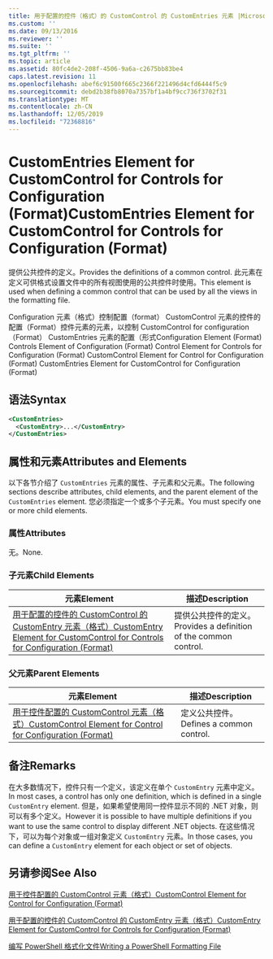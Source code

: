 ```yaml
---
title: 用于配置的控件（格式）的 CustomControl 的 CustomEntries 元素 |Microsoft Docs
ms.custom: ''
ms.date: 09/13/2016
ms.reviewer: ''
ms.suite: ''
ms.tgt_pltfrm: ''
ms.topic: article
ms.assetid: 80fc4de2-208f-4506-9a6a-c2675bb83be4
caps.latest.revision: 11
ms.openlocfilehash: abef6c91500f665c2366f221496d4cfd6444f5c9
ms.sourcegitcommit: debd2b38fb8070a7357bf1a4bf9cc736f3702f31
ms.translationtype: MT
ms.contentlocale: zh-CN
ms.lasthandoff: 12/05/2019
ms.locfileid: "72368816"
---
```

# <a name="customentries-element-for-customcontrol-for-controls-for-configuration-format"></a><span data-ttu-id="b7240-102">CustomEntries Element for CustomControl for Controls for Configuration (Format)</span><span class="sxs-lookup"><span data-stu-id="b7240-102">CustomEntries Element for CustomControl for Controls for Configuration (Format)</span></span>

<span data-ttu-id="b7240-103">提供公共控件的定义。</span><span class="sxs-lookup"><span data-stu-id="b7240-103">Provides the definitions of a common control.</span></span> <span data-ttu-id="b7240-104">此元素在定义可供格式设置文件中的所有视图使用的公共控件时使用。</span><span class="sxs-lookup"><span data-stu-id="b7240-104">This element is used when defining a common control that can be used by all the views in the formatting file.</span></span>

<span data-ttu-id="b7240-105">Configuration 元素（格式）控制配置（format） CustomControl 元素的控件的配置（Format）控件元素的元素，以控制 CustomControl for configuration （Format） CustomEntries 元素的配置（形式</span><span class="sxs-lookup"><span data-stu-id="b7240-105">Configuration Element (Format) Controls Element of Configuration (Format) Control Element for Controls for Configuration (Format) CustomControl Element for Control for Configuration (Format) CustomEntries Element for CustomControl for Configuration (Format)</span></span>

## <a name="syntax"></a><span data-ttu-id="b7240-106">语法</span><span class="sxs-lookup"><span data-stu-id="b7240-106">Syntax</span></span>

```xml
<CustomEntries>
  <CustomEntry>...</CustomEntry>
</CustomEntries>

```

## <a name="attributes-and-elements"></a><span data-ttu-id="b7240-107">属性和元素</span><span class="sxs-lookup"><span data-stu-id="b7240-107">Attributes and Elements</span></span>

<span data-ttu-id="b7240-108">以下各节介绍了 `CustomEntries` 元素的属性、子元素和父元素。</span><span class="sxs-lookup"><span data-stu-id="b7240-108">The following sections describe attributes, child elements, and the parent element of the `CustomEntries` element.</span></span> <span data-ttu-id="b7240-109">您必须指定一个或多个子元素。</span><span class="sxs-lookup"><span data-stu-id="b7240-109">You must specify one or more child elements.</span></span>

### <a name="attributes"></a><span data-ttu-id="b7240-110">属性</span><span class="sxs-lookup"><span data-stu-id="b7240-110">Attributes</span></span>

<span data-ttu-id="b7240-111">无。</span><span class="sxs-lookup"><span data-stu-id="b7240-111">None.</span></span>

### <a name="child-elements"></a><span data-ttu-id="b7240-112">子元素</span><span class="sxs-lookup"><span data-stu-id="b7240-112">Child Elements</span></span>

|<span data-ttu-id="b7240-113">元素</span><span class="sxs-lookup"><span data-stu-id="b7240-113">Element</span></span>|<span data-ttu-id="b7240-114">描述</span><span class="sxs-lookup"><span data-stu-id="b7240-114">Description</span></span>|
|-------------|-----------------|
|[<span data-ttu-id="b7240-115">用于配置的控件的 CustomControl 的 CustomEntry 元素（格式）</span><span class="sxs-lookup"><span data-stu-id="b7240-115">CustomEntry Element for CustomControl for Controls for Configuration (Format)</span></span>](./customentry-element-for-customcontrol-for-controls-for-configuration-format.md)|<span data-ttu-id="b7240-116">提供公共控件的定义。</span><span class="sxs-lookup"><span data-stu-id="b7240-116">Provides a definition of the common control.</span></span>|

### <a name="parent-elements"></a><span data-ttu-id="b7240-117">父元素</span><span class="sxs-lookup"><span data-stu-id="b7240-117">Parent Elements</span></span>

|<span data-ttu-id="b7240-118">元素</span><span class="sxs-lookup"><span data-stu-id="b7240-118">Element</span></span>|<span data-ttu-id="b7240-119">描述</span><span class="sxs-lookup"><span data-stu-id="b7240-119">Description</span></span>|
|-------------|-----------------|
|[<span data-ttu-id="b7240-120">用于控件配置的 CustomControl 元素（格式）</span><span class="sxs-lookup"><span data-stu-id="b7240-120">CustomControl Element for Control for Configuration (Format)</span></span>](./customcontrol-element-for-control-for-controls-for-configuration-format.md)|<span data-ttu-id="b7240-121">定义公共控件。</span><span class="sxs-lookup"><span data-stu-id="b7240-121">Defines a common control.</span></span>|

## <a name="remarks"></a><span data-ttu-id="b7240-122">备注</span><span class="sxs-lookup"><span data-stu-id="b7240-122">Remarks</span></span>

<span data-ttu-id="b7240-123">在大多数情况下，控件只有一个定义，该定义在单个 `CustomEntry` 元素中定义。</span><span class="sxs-lookup"><span data-stu-id="b7240-123">In most cases, a control has only one definition, which is defined in a single `CustomEntry` element.</span></span> <span data-ttu-id="b7240-124">但是，如果希望使用同一控件显示不同的 .NET 对象，则可以有多个定义。</span><span class="sxs-lookup"><span data-stu-id="b7240-124">However it is possible to have multiple definitions if you want to use the same control to display different .NET objects.</span></span> <span data-ttu-id="b7240-125">在这些情况下，可以为每个对象或一组对象定义 `CustomEntry` 元素。</span><span class="sxs-lookup"><span data-stu-id="b7240-125">In those cases, you can define a `CustomEntry` element for each object or set of objects.</span></span>

## <a name="see-also"></a><span data-ttu-id="b7240-126">另请参阅</span><span class="sxs-lookup"><span data-stu-id="b7240-126">See Also</span></span>

[<span data-ttu-id="b7240-127">用于控件配置的 CustomControl 元素（格式）</span><span class="sxs-lookup"><span data-stu-id="b7240-127">CustomControl Element for Control for Configuration (Format)</span></span>](./customcontrol-element-for-control-for-controls-for-configuration-format.md)

[<span data-ttu-id="b7240-128">用于配置的控件的 CustomControl 的 CustomEntry 元素（格式）</span><span class="sxs-lookup"><span data-stu-id="b7240-128">CustomEntry Element for CustomControl for Controls for Configuration (Format)</span></span>](./customentry-element-for-customcontrol-for-controls-for-configuration-format.md)

[<span data-ttu-id="b7240-129">编写 PowerShell 格式化文件</span><span class="sxs-lookup"><span data-stu-id="b7240-129">Writing a PowerShell Formatting File</span></span>](./writing-a-powershell-formatting-file.md)
